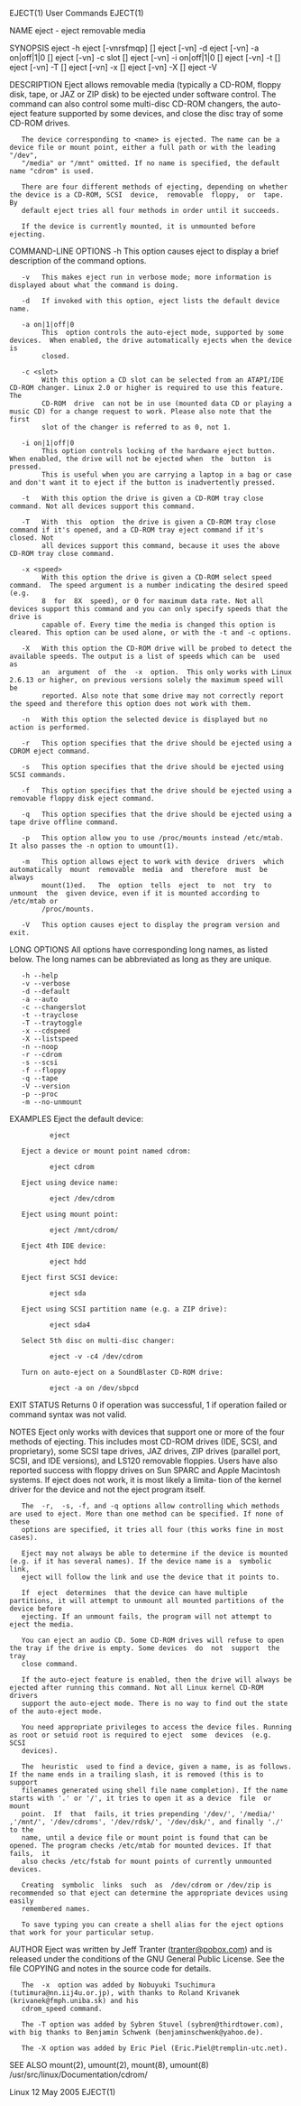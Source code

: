 EJECT(1)                                                           User Commands                                                          EJECT(1)

NAME
       eject - eject removable media

SYNOPSIS
       eject -h
       eject [-vnrsfmqp] [<name>]
       eject [-vn] -d
       eject [-vn] -a on|off|1|0 [<name>]
       eject [-vn] -c slot [<name>]
       eject [-vn] -i on|off|1|0 [<name>]
       eject [-vn] -t [<name>]
       eject [-vn] -T [<name>]
       eject [-vn] -x <speed> [<name>]
       eject [-vn] -X [<name>]
       eject -V

DESCRIPTION
       Eject  allows removable media (typically a CD-ROM, floppy disk, tape, or JAZ or ZIP disk) to be ejected under software control. The command
       can also control some multi-disc CD-ROM changers, the auto-eject feature supported by some devices, and close the disc tray of some  CD-ROM
       drives.

       The device corresponding to <name> is ejected. The name can be a device file or mount point, either a full path or with the leading "/dev",
       "/media" or "/mnt" omitted. If no name is specified, the default name "cdrom" is used.

       There are four different methods of ejecting, depending on whether the device is a CD-ROM, SCSI  device,  removable  floppy,  or  tape.  By
       default eject tries all four methods in order until it succeeds.

       If the device is currently mounted, it is unmounted before ejecting.

COMMAND-LINE OPTIONS
       -h   This option causes eject to display a brief description of the command options.

       -v   This makes eject run in verbose mode; more information is displayed about what the command is doing.

       -d   If invoked with this option, eject lists the default device name.

       -a on|1|off|0
            This  option controls the auto-eject mode, supported by some devices.  When enabled, the drive automatically ejects when the device is
            closed.

       -c <slot>
            With this option a CD slot can be selected from an ATAPI/IDE CD-ROM changer. Linux 2.0 or higher is required to use this feature.  The
            CD-ROM  drive  can not be in use (mounted data CD or playing a music CD) for a change request to work. Please also note that the first
            slot of the changer is referred to as 0, not 1.

       -i on|1|off|0
            This option controls locking of the hardware eject button. When enabled, the drive will not be ejected when  the  button  is  pressed.
            This is useful when you are carrying a laptop in a bag or case and don't want it to eject if the button is inadvertently pressed.

       -t   With this option the drive is given a CD-ROM tray close command. Not all devices support this command.

       -T   With  this  option  the drive is given a CD-ROM tray close command if it's opened, and a CD-ROM tray eject command if it's closed. Not
            all devices support this command, because it uses the above CD-ROM tray close command.

       -x <speed>
            With this option the drive is given a CD-ROM select speed command.  The speed argument is a number indicating the desired speed  (e.g.
            8  for  8X  speed), or 0 for maximum data rate. Not all devices support this command and you can only specify speeds that the drive is
            capable of. Every time the media is changed this option is cleared. This option can be used alone, or with the -t and -c options.

       -X   With this option the CD-ROM drive will be probed to detect the available speeds. The output is a list of speeds which can be  used  as
            an  argument  of  the  -x  option.  This only works with Linux 2.6.13 or higher, on previous versions solely the maximum speed will be
            reported. Also note that some drive may not correctly report the speed and therefore this option does not work with them.

       -n   With this option the selected device is displayed but no action is performed.

       -r   This option specifies that the drive should be ejected using a CDROM eject command.

       -s   This option specifies that the drive should be ejected using SCSI commands.

       -f   This option specifies that the drive should be ejected using a removable floppy disk eject command.

       -q   This option specifies that the drive should be ejected using a tape drive offline command.

       -p   This option allow you to use /proc/mounts instead /etc/mtab. It also passes the -n option to umount(1).

       -m   This option allows eject to work with device  drivers  which  automatically  mount  removable  media  and  therefore  must  be  always
            mount(1)ed.   The  option  tells  eject  to  not  try  to  unmount  the  given device, even if it is mounted according to /etc/mtab or
            /proc/mounts.

       -V   This option causes eject to display the program version and exit.

LONG OPTIONS
       All options have corresponding long names, as listed below. The long names can be abbreviated as long as they are unique.

       -h --help
       -v --verbose
       -d --default
       -a --auto
       -c --changerslot
       -t --trayclose
       -T --traytoggle
       -x --cdspeed
       -X --listspeed
       -n --noop
       -r --cdrom
       -s --scsi
       -f --floppy
       -q --tape
       -V --version
       -p --proc
       -m --no-unmount

EXAMPLES
       Eject the default device:

              eject

       Eject a device or mount point named cdrom:

              eject cdrom

       Eject using device name:

              eject /dev/cdrom

       Eject using mount point:

              eject /mnt/cdrom/

       Eject 4th IDE device:

              eject hdd

       Eject first SCSI device:

              eject sda

       Eject using SCSI partition name (e.g. a ZIP drive):

              eject sda4

       Select 5th disc on multi-disc changer:

              eject -v -c4 /dev/cdrom

       Turn on auto-eject on a SoundBlaster CD-ROM drive:

              eject -a on /dev/sbpcd

EXIT STATUS
       Returns 0 if operation was successful, 1 if operation failed or command syntax was not valid.

NOTES
       Eject only works with devices that support one or more of the four methods of ejecting. This includes most CD-ROM drives  (IDE,  SCSI,  and
       proprietary),  some  SCSI  tape drives, JAZ drives, ZIP drives (parallel port, SCSI, and IDE versions), and LS120 removable floppies. Users
       have also reported success with floppy drives on Sun SPARC and Apple Macintosh systems. If eject does not work, it is most likely a limita‐
       tion of the kernel driver for the device and not the eject program itself.

       The  -r,  -s, -f, and -q options allow controlling which methods are used to eject. More than one method can be specified. If none of these
       options are specified, it tries all four (this works fine in most cases).

       Eject may not always be able to determine if the device is mounted (e.g. if it has several names). If the device name is a  symbolic  link,
       eject will follow the link and use the device that it points to.

       If  eject  determines  that the device can have multiple partitions, it will attempt to unmount all mounted partitions of the device before
       ejecting. If an unmount fails, the program will not attempt to eject the media.

       You can eject an audio CD. Some CD-ROM drives will refuse to open the tray if the drive is empty. Some devices  do  not  support  the  tray
       close command.

       If the auto-eject feature is enabled, then the drive will always be ejected after running this command. Not all Linux kernel CD-ROM drivers
       support the auto-eject mode. There is no way to find out the state of the auto-eject mode.

       You need appropriate privileges to access the device files. Running as root or setuid root is required to eject  some  devices  (e.g.  SCSI
       devices).

       The  heuristic  used to find a device, given a name, is as follows. If the name ends in a trailing slash, it is removed (this is to support
       filenames generated using shell file name completion). If the name starts with '.' or '/', it tries to open it as a device  file  or  mount
       point.  If  that  fails, it tries prepending '/dev/', '/media/' ,'/mnt/', '/dev/cdroms', '/dev/rdsk/', '/dev/dsk/', and finally './' to the
       name, until a device file or mount point is found that can be opened. The program checks /etc/mtab for mounted devices. If that  fails,  it
       also checks /etc/fstab for mount points of currently unmounted devices.

       Creating  symbolic  links  such  as  /dev/cdrom or /dev/zip is recommended so that eject can determine the appropriate devices using easily
       remembered names.

       To save typing you can create a shell alias for the eject options that work for your particular setup.

AUTHOR
       Eject was written by Jeff Tranter (tranter@pobox.com) and is released under the conditions of the GNU General Public License. See the  file
       COPYING and notes in the source code for details.

       The  -x  option was added by Nobuyuki Tsuchimura (tutimura@nn.iij4u.or.jp), with thanks to Roland Krivanek (krivanek@fmph.uniba.sk) and his
       cdrom_speed command.

       The -T option was added by Sybren Stuvel (sybren@thirdtower.com), with big thanks to Benjamin Schwenk (benjaminschwenk@yahoo.de).

       The -X option was added by Eric Piel (Eric.Piel@tremplin-utc.net).

SEE ALSO
       mount(2), umount(2), mount(8), umount(8)
       /usr/src/linux/Documentation/cdrom/

Linux                                                               12 May 2005                                                           EJECT(1)
